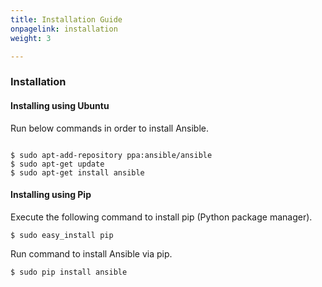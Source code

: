```yaml
---
title: Installation Guide
onpagelink: installation
weight: 3

---
```


### Installation

#### Installing using Ubuntu

Run below commands in order to install Ansible.

 ```

$ sudo apt-add-repository ppa:ansible/ansible
$ sudo apt-get update
$ sudo apt-get install ansible

```

#### Installing using Pip

Execute the following command to install pip (Python package manager).

 ```
$ sudo easy_install pip
```

Run command to install Ansible via pip.

 ```
$ sudo pip install ansible
```